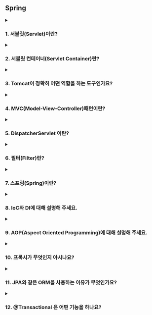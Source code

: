 ## Spring

<!--
<details>
  <summary><h3></h3></summary>

  ---

  <details>
    <summary></summary>
  </details>
</details> 
-->

<details>
  <summary><h3>1. 서블릿(Servlet)이란?</h3></summary>

  - 서블릿은 서버 측에서 실행되어 클라이언트의 요청을 처리하고 그 결과를 반환하는 Java 클래스입니다. 
  - 웹 서버(WS) 내에서 동작하며, 동적인 웹 페이지나 웹 애플리케이션을 생성하는데 사용됩니다. 

  ---
  
  <details>
    <summary>서블릿 생명주기에 대해 설명해주세요.</summary>

    - init():
      - 클라이언트의 요청이 들어오면 컨테이너는 해당 서블릿이 메모리에 올라와있는지 확인하고, 없을 경우 init() 메서드를 통해 메모리에 적재합니다.
      - 처음 한 번만 실행되고 서블릿의 모든 쓰레드에서 공통적으로 사용해야 한다면 오버라이딩해서 구현하면 됩니다.
    - service():
      - 클라이언트의 요청이 들어왔을 때, service() 메서드를 통해 요청에 대한 응답이 doGet()과 doPost()로 나뉘며 HttpServletRequest와 HttpServletResponse 객체가 제공됩니다.
      - 즉, 실질적으로 요청에 대한 처리를 수행하는 곳입니다.
    - destroy():
      - 컨테이너가 서블릿에 종료 요청을 하면 발생되는 메서드로, 서블릿의 처리가 모두 끝났을 때 발생합니다.
  </details>
  <details>
    <summary>서블릿 동작과정에 대해 설명해주세요.</summary>
    
    1. 사용자가 URL을 통해 요청을 보내면, 웹 서버는 이 요청을 서블릿 컨테이너에 전달합니다. 
    2. Servlet Container는 HttpServletRequest와 HttpServletResponse 객체를 생성합니다.
    3. 서블릿 컨테이너는 web.xml을 기반으로 요청을 처리할 서블릿을 찾아 실행합니다.
    4. 서블릿은 요청을 처리한 후 응답을 생성합니다.
    5. 서블릿 컨테이너는 이 응답을 웹 서버에 전달하고, 웹 서버는 이를 사용자에게 반환합니다.
  </details>  
  <details>
    <summary>서블릿의 경우 멀티 쓰레드 환경에서 어떻게 동작하는지 알려주세요.</summary>

    - 서블릿은 클라이언트의 요청이 들어올 때마다 새로운 쓰레드를 생성하여 처리합니다. 
    - 이는 서블릿 컨테이너가 관리하며, 이렇게 되면 각 쓰레드가 독립적으로 동작하기 때문에 한 사용자의 요청 처리가 다른 사용자의 요청 처리에 영향을 주지 않습니다. 
    - 이러한 특성으로 인해 서블릿은 멀티 쓰레드 환경에서 병렬 처리가 가능하며, 이를 통해 서버의 부하를 줄이고 처리 성능을 향상시킬 수 있습니다.
    - 하지만 멀티 쓰레드 환경에서는 공유 자원에 대한 동시 접근을 주의해야 합니다. 
    - 서블릿 인스턴스는 싱글톤으로 관리되기 때문에, 멤버 변수 등의 공유 자원을 쓰레드 간에 공유하게 됩니다. 
    - 따라서 동기화 문제를 방지하기 위해 서블릿의 멤버 변수를 사용하는 것은 추천하지 않습니다.
  </details>
</details>

<details>
  <summary><h3>2. 서블릿 컨테이너(Servlet Container)란?</h3></summary>

  - 톰캣처럼 서블릿을 지원하는 WAS로 서블릿의 생명주기를 관리하는 컴포넌트입니다. (WAS 내에 서블릿 컨테이너가 포함된다.)
  - 즉, 서블릿의 생성, 초기화, 호출, 소멸 등의 과정을 관리하며, 요청과 응답 객체를 생성하여 서블릿에 전달합니다.
  - 정리하면, 서블릿을 관리해주는 컨테이너로 클라이언트의 요청을 받아 응답할 수 있게 WS와 소켓으로 통신하는 역할을 합니다.

  ---

  <details>
    <summary>서블릿 컨테이너의 역할에 대해 설명해주세요.</summary>

    - 생명 주기 관리: 
      - 서블릿 컨테이너는 서블릿의 전체 생명 주기를 관리합니다. 
      - 이에는 서블릿의 로딩과 초기화, 요청 처리, 그리고 서블릿의 종료 등이 포함됩니다. 
      - 서블릿은 요청이 들어올 때마다 새로운 쓰레드를 생성하여 처리하므로, 이런 쓰레드 관리 역시 서블릿 컨테이너의 역할입니다.
    - 통신 지원: 
      - 서블릿 컨테이너는 HTTP 등의 프로토콜을 통해 클라이언트의 요청을 받아 서블릿에 전달하고, 서블릿의 처리 결과를 클라이언트에게 반환하는 역할을 합니다. 
      - 이를 통해 개발자는 복잡한 통신 관련 코드를 작성하지 않고도 웹 서비스를 개발할 수 있습니다.
    - 멀티 쓰레딩 지원: 
      - 서블릿 컨테이너는 클라이언트의 각 요청을 별도의 쓰레드에서 처리합니다. 
      - 이를 통해 여러 사용자의 요청을 동시에 처리할 수 있습니다.
    - 보안 관리: 
      - 서블릿 컨테이너는 웹 애플리케이션의 보안을 관리합니다. 
      - 이에는 인증, 권한 체크 등의 기능이 포함됩니다.
    - JSP 지원: 
        - 서블릿 컨테이너는 JSP 페이지를 서블릿으로 변환하고 실행하는 기능을 제공합니다. 
        - 이를 통해 동적인 웹 페이지를 쉽게 구현할 수 있습니다.
        
    따라서 서블릿 컨테이너는 웹 서버와 서블릿 사이에서 중추적인 역할을 수행하며, 
    서블릿의 생명 주기 관리, 통신 지원, 멀티 쓰레딩, 보안, JSP 지원 등의 기능을 제공합니다.
  </details>
</details> 

<details>
  <summary><h3>3. Tomcat이 정확히 어떤 역할을 하는 도구인가요?</h3></summary>

   - 웹 컨테이너(서블릿 컨테이너)와 웹 서버의 기능을 제공하는 웹 애플리케이션(WAS)입니다. 
   - 웹 서버로서의 역할로는 정적인 페이지를 사용자에게 제공하고, 서블릿 컨테이너로서의 역할로는 JSP(Java Server Pages)와 서블릿의 실행 환경을 제공합니다. 
   - 즉, 클라이언트의 요청을 받아 해당하는 동적 컨텐츠를 생성하고 응답을 반환하는 역할을 합니다.

  ---

  <details>
    <summary>톰캣 동작과정에 대해 설명해주세요.</summary>

    1) 클라이언트로부터 HTTP 요청이 들어오면, 톰캣은 Connector를 통해 이 요청을 받습니다. 
    2) Connector는 요청을 처리하기 위한 새로운 쓰레드를 생성하고, 요청 정보를 바탕으로 HttpRequest, HttpResponse 객체를 생성합니다. 
    3) 생성된 HttpRequest 객체는 Engine으로 전달되어 적절한 Context에 요청을 라우팅합니다. 
    4) Context는 요청 URI를 기반으로 적절한 Servlet을 찾습니다. 
    5) 찾아진 Servlet은 요청을 처리하고 그 결과를 HttpResponse 객체에 채워넣습니다. 
    6) 이렇게 생성된 HttpResponse 객체는 다시 Connector를 통해 클라이언트에게 전달됩니다.
  </details>
  <details>
    <summary>Spring 환경에서 tomcat 에 request 가 들어왔을 때 RequestMapping 에 도달하기까지 과정을 설명해주세요.</summary>

     1) 톰캣은 클라이언트의 요청을 받아 새로운 쓰레드를 생성하고, HttpServletRequest와 HttpServletResponse 객체를 생성합니다. 
     2) 스프링의 DispatcherServlet에 이 두 객체를 전달합니다. 
     3) DispatcherServlet은 HandlerMapping에게 이 요청을 처리할 Handler를 물어봅니다. 
     4) HandlerMapping은 요청의 URI, HTTP 메서드 등을 기준으로 @RequestMapping이 붙은 적절한 메서드를 찾아 반환합니다. 
     5) DispatcherServlet은 반환받은 Handler를 실행시킵니다. 이때 Handler는 대부분의 경우 @RequestMapping이 붙은 컨트롤러의 메서드가 됩니다.
  </details>
  <details>
    <summary>내장 톰캣과 외장 톰캣은 어떤식으로 구성되어 활용되나요?</summary>

    - 내장 톰캣: 
      - 스프링 부트 애플리케이션에 포함되어 있는 톰캣입니다. 
      - 애플리케이션이 시작될 때 톰캣 서버도 함께 시작되며, 애플리케이션이 종료될 때 톰캣 서버도 함께 종료됩니다. 
    - 외장 톰캣: 
      - 별도로 설치되어 있는 톰캣으로, WAR 파일 등을 배포하여 사용합니다. 
      - 서버의 시작과 종료는 별도로 관리되며, 여러 개의 애플리케이션을 한 서버에서 동작시킬 수 있습니다.
  </details>
  <details>
    <summary>내장 톰캣과 외장 톰캣의 차이점에 대해서 아는대로 설명해주세요.</summary>

    - 배포 방식:
      - 내장 톰캣: 애플리케이션과 함께 패키징되어 배포되며, JAR 파일 형태로 간편하게 배포할 수 있습니다. 
      - 외장 톰캣: WAR 파일 형태로 애플리케이션을 톰캣 서버에 배포해야 합니다. 
    - 운영 환경: 
      - 내장 톰캣: 애플리케이션마다 독립적인 서버를 가지므로 서로 영향을 주지 않습니다. 
      - 외장 톰캣: 여러 애플리케이션을 한 서버에서 운영하므로 서로 영향을 줄 수 있습니다. 
    - 관리: 
      - 내장 톰캣: 애플리케이션과 함께 시작되고 종료되므로 관리가 간편합니다. 
      - 외장 톰캣: 서버의 시작과 종료, 설정 등을 별도로 관리해야 합니다.
  </details>
  <details>
    <summary>혹시 Netty에 대해 들어보셨나요? 무엇인가요?</summary>
    
    - Netty는 자바 네트워크 프로그래밍 라이브러리로, 비동기 이벤트 주도 네트워크 애플리케이션을 쉽게 개발할 수 있게 설계되었습니다.
    - Netty를 사용하면 TCP/UDP 소켓 서버와 클라이언트, HTTP/HTTPS 서버와 클라이언트 등을 쉽게 구현할 수 있습니다. 
    - 또한, 네트워크 프로그래밍에서 발생할 수 있는 다양한 이슈들(예: 접속 수락, 메시지 읽기/쓰기, 에러 처리 등)을 효율적으로 처리할 수 있습니다.
  </details>
  <details>
    <summary>왜 Netty란 것을 사용할까요?</summary>

    1. 효율적인 리소스 관리: Netty는 비동기 이벤트 주도 모델을 사용하여 리소스를 효율적으로 관리하여 높은 동시 접속 처리 성능을 제공합니다.
    2. 쉬운 프로그래밍 모델: 복잡한 네트워크 프로그래밍을 보다 쉽게 구현할 수 있도록 도와줍니다.
    3. 높은 확장성: 다양한 프로토콜을 지원하며, 사용자가 직접 프로토콜을 구현할 수 있도록 지원합니다.
  </details>
</details>

<details>
  <summary><h3>4. MVC(Model-View-Controller)패턴이란?</h3></summary>
  
  MVC 패턴은 애플리케이션을 세 가지 역할로 구분한 개발 방법론입니다. 
  - Model: 애플리케이션의 정보, 데이터를 나타내며, 비즈니스 로직을 처리합니다.
  - View: 사용자에게 보여지는 화면입니다. Model이 처리한 데이터를 사용자에게 보여주는 역할을 합니다.
  - Controller: 사용자의 입력을 받아 Model에 작업을 지시하고, 그 결과를 View에 반영하여 사용자에게 전달하는 역할을 합니다.
  
  ---

  <details>
    <summary>Spring MVC란 무엇인가요?</summary>

    - Spring MVC는 Spring Framework의 일부로서, 웹 애플리케이션 제작을 위한 MVC 패턴 기반의 프레임워크입니다. 
    - Spring MVC는 웹 요청을 처리하고 응답을 생성하는 데 필요한 여러 기능을 제공합니다. 
    - 이에는 요청 매핑, 데이터 바인딩, 유효성 검사, 페이지 이동 등이 포함됩니다. 
  </details>
  <details>
    <summary>MVC1이랑 MVC2 패턴 차이에 대해 설명해주세요.</summary>

    - Spring MVC1: 
      - 모든 요청과 응답이 JSP 페이지를 통해 처리되는 구조입니다. 
      - JSP 페이지가 Controller와 View의 역할을 모두 수행합니다. 
      - 단순한 웹 애플리케이션에 적합하나, JSP에 모든 정보가 담겨있기 때문에, 복잡한 애플리케이션에서는 코드 관리가 어렵습니다. 
    - Spring MVC2: 
      - 서블릿이 Controller 역할을, JSP가 View 역할을 수행하는 구조입니다. 
      - 즉, 요청을 하나의 컨트롤러(서블릿)가 먼저 받아서, 뷰와 모델의 중간 역할을 합니다.
      - 따라서, 컴포넌트 간 역할이 분리되어 있기 때문에, 유지보수 및 확장성이 좋아 대부분의 웹 애플리케이션은 MVC2 방식을 사용하고 있습니다.
      - 스프링에서는 디스패처 서블릿이 프론트 컨트롤러의 역할을 맡고 요청에 맞는 컨트롤러를 찾아 요청을 위임합니다.
  </details>
  <details>
    <summary>스프링 MVC 구조 흐름에 대해 과정대로 설명해보세요.</summary>

    1) 클라이언트의 요청이 들어오면, 디스패처 서블릿이 이를 가장 먼저 받습니다. 
    2) 디스패처 서블릿은 HandlerMapping에게 요청을 처리할 Handler를 물어봅니다. 
    3) HandlerMapping은 요청 URL, HTTP 메서드 등을 기준으로 적절한 Handler를 찾아 디스패처 서블릿에게 반환합니다. 
    4) 디스패처 서블릿은 반환받은 Handler를 실행시킵니다. 
    5) Handler(일반적으로 컨트롤러)는 비즈니스 로직을 처리하고 그 결과를 모델에 담아서 반환합니다. 
    6) 디스패처 서블릿은 Handler가 반환한 모델을 ViewResolver에 전달하고, 어떤 뷰를 사용할지 결정하게 합니다. 
    7) 디스패처 서블릿은 결정된 뷰를 사용해 클라이언트에게 응답을 보냅니다.

    이런 방식으로 스프링 MVC는 클라이언트의 요청을 적절한 컨트롤러에 연결하고, 그 결과를 클라이언트에게 반환하는 역할을 수행합니다.
  </details>
</details>

<details>
  <summary><h3>5. DispatcherServlet 이란?</h3></summary>
    
   - DispatcherServlet은 스프링 MVC의 핵심 컴포넌트로, 모든 클라이언트 요청을 최초로 받아들이는 프론트 컨트롤러 역할을 합니다. 
   - 요청에 따라 적절한 컨트롤러로 분배하고, 처리 결과를 사용자에게 반환하는 역할을 수행합니다.

  ---

  <details>
    <summary>Dispatcher Servlet의 동작 과정에 대해서 간단하게 설명해주세요.</summary>

    1. 클라이언트의 요청이 오면 디스패처 서블릿이 이를 가장 먼저 받습니다.
    2. 디스패처 서블릿은 HandlerMapping에게 요청을 처리할 Handler를 물어봅니다. 
    3. HandlerMapping은 요청 URL, HTTP 메서드 등을 기준으로 적절한 Handler를 찾아 디스패처 서블릿에게 반환합니다.
    4. 디스패처 서블릿은 반환받은 Handler를 실행시킵니다. 
    5. Handler(일반적으로 컨트롤러)는 비즈니스 로직을 처리하고 그 결과를 모델에 담아서 반환합니다.
    6. 디스패처 서블릿은 Handler가 반환한 모델을 ViewResolver에 전달하고, 어떤 뷰를 사용할지 결정하게 합니다.
    7. 디스패처 서블릿은 결정된 뷰를 사용해 클라이언트에게 응답을 보냅니다.
    
    이런 방식으로 디스패처 서블릿은 클라이언트의 요청을 적절한 컨트롤러에 연결하고, 그 결과를 클라이언트에게 반환하는 중심적인 역할을 수행합니다.
  </details>
  <details>
    <summary>Spring 에서 DispatcherServlet 은 왜 있어야 할까요?</summary>

    1. 프론트 컨트롤러 패턴 구현: 
      - 디스패처 서블릿은 디자인 패턴 중 하나인 프론트 컨트롤러 패턴을 구현합니다. 
      - 이 패턴은 모든 클라이언트 요청을 한 곳에서 받아 적절한 처리를 위임하는 역할을 합니다. 
      - 이를 통해 요청 처리 로직을 효율적으로 관리할 수 있게 됩니다.
    2. 요청 라우팅: 
      - 디스패처 서블릿은 클라이언트의 요청을 적절한 컨트롤러에게 전달하는 역할을 합니다. 
      - 이를 통해 요청에 따라 적절한 컨트롤러가 선택되고 실행됩니다.
    3. 뷰 렌더링: 
      - 컨트롤러의 처리 결과를 바탕으로 적절한 뷰를 선택하고 렌더링하는 역할을 합니다. 
      - 이를 통해 클라이언트에게 적절한 응답을 반환할 수 있습니다.
    4. 예외 처리: 
      - 디스패처 서블릿은 요청 처리 과정에서 발생하는 예외를 일관되게 처리합니다. 
      - 이를 통해 에러 페이지를 표시하거나 적절한 응답 코드를 반환하는 등의 예외 처리를 진행할 수 있습니다.

    따라서 DispatcherServlet은 스프링 MVC의 핵심적인 요소로서, 
    클라이언트의 요청 처리와 응답 반환, 예외 처리 등을 총괄하는 역할을 수행합니다. 
    이런 기능을 통해 개발자는 요청 처리 로직에 집중할 수 있게 됩니다.
    더 자세하게 설명하자면, web.xml에 맵핑되는 컨트롤러를 모두 등록해야 했는데, 
    현재는 디스패처 서블릿을 통해 모든 요청을 핸들링해주고 공통 작업을 처리해주면서 web.xml의 역할을 축소시켜 줬습니다.
  </details>
  <details>
    <summary>여러 요청이 들어온다고 가정할 때, DispatcherServlet은 한번에 여러 요청을 모두 받을 수 있나요?</summary>
    
    - DispatcherServlet은 멀티스레드 환경에서 동작하므로 한 번에 여러 요청을 받아 처리할 수 있습니다. 
    - 각 요청은 별도의 스레드에서 처리되며, 이를 통해 동시에 여러 사용자의 요청을 처리할 수 있습니다.
  </details>  
  <details>
    <summary>수많은 @Controller 를 DispatcherServlet은 어떻게 구분 할까요?</summary>
    
    - DispatcherServlet은 요청 URL을 분석하여 해당 요청을 처리할 @Controller를 결정합니다. 
    - 이는 스프링의 HandlerMapping이 수행하며, URL, HTTP 메서드, 요청 파라미터 등을 기반으로 적절한 컨트롤러를 찾습니다.
  </details>
  <details>
    <summary>handlerAdapter 는 무엇인가요?</summary>

    - HandlerAdapter는 핸들러의 메서드를 실행하는 역할을 합니다. 
    - DispatcherServlet은 HandlerAdapter를 사용하여 각각의 핸들러 타입에 맞는 방식으로 요청을 처리하게 합니다. 
    - 이를 통해 다양한 타입의 핸들러를 유연하게 지원할 수 있습니다.
  </details>
  <details>
    <summary>handlerMapping 는 무엇인가요?</summary>

    - HandlerMapping은 클라이언트의 요청을 처리할 핸들러를 찾아주는 역할을 합니다. 
    - DispatcherServlet은 요청이 들어오면 HandlerMapping에게 이 요청을 처리할 핸들러를 물어봅니다. 
    - HandlerMapping은 요청 URL, HTTP 메서드 등을 기준으로 적절한 핸들러를 찾아 DispatcherServlet에게 반환합니다. 
  </details>
  <details>
    <summary>handlerInterceptor 는 무엇인가요? </summary>
    - HandlerInterceptor는 핸들러의 처리 전후에 특정 작업을 수행할 수 있게 해주는 역할을 합니다. 
    - 예를 들어, 핸들러의 처리 전에 로그인 여부를 체크하거나, 처리 후에 공통적으로 로깅하는 등의 작업을 할 수 있습니다. 
    - 이를 통해 공통적인 로직을 중복 없이 효율적으로 처리할 수 있습니다.
  </details>
  <details>
    <summary>핸들러와 컨트롤러의 차이에 대해 설명해주세요.</summary>

    - 핸들러: 
      - 핸들러는 클라이언트의 요청을 처리하는 일반적인 개념입니다. 
      - 스프링 MVC에서 핸들러는 클라이언트의 요청을 처리하는 객체를 의미하며, 이는 일반적으로 컨트롤러를 말합니다. 
      - 따라서 HandlerMapping은 요청 URL을 기반으로 적절한 컨트롤러를 찾아내는 역할을 수행합니다.
    - 컨트롤러: 
      -  컨트롤러는 핸들러의 한 형태로, MVC 패턴에서 클라이언트의 요청을 처리하는 컴포넌트를 의미합니다. 
      - 스프링 MVC에서 컨트롤러는 @Controller 어노테이션이 붙은 클래스를 말하며, 이 클래스의 메서드가 실제로 클라이언트의 요청을 처리합니다.
    
    따라서, 스프링 MVC에서는 '핸들러'가 요청을 처리하는 일반적인 개념으로 사용되며, 
    '컨트롤러'는 그 중에서도 MVC 패턴에 따라 요청을 처리하는 구체적인 구현체를 말합니다. 
    다시 말해, 모든 컨트롤러는 핸들러이지만, 모든 핸들러가 컨트롤러는 아닙니다.
  </details>
  <details>
    <summary>Spring에서 Interceptor를 사용해본 경험이 있나요?</summary>
    JWT 어쩌구... 저쩌구.. 헤더에서 토큰 추출 어쩌구 저쩌구.. 토큰 유효성 검증 어쩌구.. 쓰레드로컬 관리 어쩌구.. 모든 패키지에서 쓰레드로컬에 저장된 사용자 정보 사용 어쩌구...
  </details>
</details>

<details>
  <summary><h3>6. 필터(Filter)란?</h3></summary>

  - 필터는 클라이언트의 요청을 서블릿이나 JSP로 보내기 전에 특정 작업을 처리하거나, 서블릿이나 JSP의 응답을 클라이언트로 보내기 전에 특정 작업을 처리하는데 사용됩니다.
  - 예를 들어 인코딩, 로깅, 압축, 암호화 등의 작업을 필터를 통해 처리할 수 있습니다. 

  ---

  <details>
    <summary>Filter 메서드에 대해 설명해주세요.</summary>

    - init(FilterConfig): 
      - 필터의 초기화 작업을 수행하는 메서드입니다. 
      - 필터가 생성되고 난 후 한 번만 호출됩니다. 
      - 인자로 받는 FilterConfig 객체를 통해 필터의 초기화 파라미터를 얻을 수 있습니다.
    - doFilter(ServletRequest, ServletResponse, FilterChain):
      - 실제 필터의 로직을 수행하는 메서드입니다.
      - 클라이언트의 요청이 있을 때마다 호출됩니다.
      - 이 메서드에서는 요청이나 응답을 가공하거나, 특정 조건에 따라 요청의 처리를 건너뛰는 등의 작업을 할 수 있습니다.
      - 작업이 끝나면 FilterChain의 doFilter 메서드를 호출하여 다음 필터나 서블릿에게 요청과 응답을 전달합니다.
    - destroy():
      - 필터가 웹 컨테이너에서 제거되기 전에 호출되는 메서드입니다.
      - 이 메서드에서는 필터의 리소스를 해제하거나 종료에 필요한 작업을 수행합니다.
    
    이처럼 필터는 요청과 응답을 가공하거나 특정 작업을 수행하는 데 사용되며, 
    init, doFilter, destroy 세 가지 메서드를 통해 필터의 생명 주기를 관리합니다.    
  </details>
  <details>
    <summary>필터는 어떤 상황에 사용해야 할까요?</summary>

    - 요청/응답 데이터의 변환 또는 가공: 예를 들어, 인코딩 변경, XSS 공격 방어 등 
    - 공통적인 요청 처리: 예를 들어, 사용자 인증, 세션 체크 등 
    - 로깅 및 감사 추적: 예를 들어, 요청 경로, 처리 시간, IP 주소 등의 정보를 로그로 남기는 경우 
  </details>
  <details>
    <summary>Spring에서 Interceptor와 Servlet Filter와 AOP 공통점, 차이점에 대해 설명해 주세요.</summary>

    공통점:
      - 모두 요청을 가로채어 특정 로직을 수행하는 역할을 합니다. 
    차이점: 
      - Servlet Filter: 서블릿 명세의 일부로서, 서블릿 실행 전후에 요청과 응답을 변환하는 역할을 담당합니다. 
      - Interceptor: 스프링 프레임워크에서 제공하는 기능으로서, DispatcherServlet이 컨트롤러를 호출하기 전후로 특정 작업을 수행할 수 있습니다. 
      - AOP(Aspect Oriented Programming): 관점 지향 프로그래밍으로, 횡단 관심사(cross-cutting concerns)를 분리하여 모듈화하는 프로그래밍 패러다임입니다.
  </details>  
  <details>
    <summary>Spring에서 Interceptor와 Servlet Filter 차이점에 대해 설명해 주세요.</summary>

    1. 작동 시점 
      - 필터: 스프링의 디스패처 서블릿이 작동하기 전에 요청을 가로챕니다. 
             따라서 필터는 스프링의 컨텍스트 외부에서 작동하며, 스프링과 관련이 없는 웹 리소스에 대해서도 작동합니다. 
      - 인터셉터: 스프링의 디스패처 서블릿이 컨트롤러를 호출하기 전과 후에 요청을 가로챕니다. 
                따라서 인터셉터는 스프링의 컨텍스트 내부에서 작동하며, 스프링 MVC의 컨트롤러에 대해서만 작동합니다. 
    2. 접근 가능한 객체
      - 필터: HttpServletRequest와 HttpServletResponse 객체에만 접근할 수 있습니다. 
      - 인터셉터: HttpServletRequest와 HttpServletResponse 뿐만 아니라, 컨트롤러와 뷰에 대한 추가적인 정보를 담고 있는 Handler 객체에 접근할 수 있습니다. 
                이를 통해 특정 컨트롤러에 대한 요청인지를 판단하거나, 컨트롤러의 실행 여부를 결정하는 등의 로직을 구현할 수 있습니다. 
    3. 사용 목적
      - 필터: 인코딩, CORS 설정, 로깅 등의 공통적인 웹 처리를 위해 사용됩니다. 
      - 인터셉터: 인증, 권한 체크, 세션 체크 등의 스프링 MVC와 관련된 처리를 위해 사용됩니다.
      
    정리하자면, 요구 사항에 따라 필터와 인터셉터를 적절히 사용하면 됩니다. 
    필터는 보다 일반적인 웹 처리를 위한 것이며, 인터셉터는 스프링 MVC의 특정 컨트롤러에 대한 요청을 처리하는 데 더 적합합니다.
  </details>
  <details>
    <summary>필터와 인터셉터 차이만 보면, 인터셉터만 쓰는게 나아보이는데, 아닌가요?</summary>

    아니라고 생각합니다. 필터와 인터셉터는 각각의 용도에 따라 선택적으로 사용됩니다. 
    필터는 서블릿 수준에서 작동하므로 스프링 컨텍스트를 벗어난 모든 요청에 대해 적용할 수 있습니다. 
    반면에 인터셉터는 스프링의 디스패처 서블릿이 컨트롤러를 호출하기 전후에 작동하기 때문에 스프링 MVC의 컨트롤러에만 적용할 수 있습니다.
    따라서 요구 사항에 따라 적절한 것을 선택하여 사용하면 됩니다.
  </details>
  <details>
    <summary>필터에서 사용되는 Request와 서블릿에서 사용되는 Request가 어떤 점이 다른지? 2개의 Request에 대한 차이를 설명해주세요.</summary>

    필터와 서블릿에서 사용되는 Request는 동일한 HttpServletRequest 객체를 참조하지만, 다른 점은 다음과 같습니다.

    필터:
      - HttpServletRequest 객체를 변경하거나 추가적인 속성을 부여하는 등의 작업을 할 수 있습니다.
      - 즉, 클라이언트의 요청을 서블릿이나 JSP로 보내기 전에 특정 작업을 처리하거나, 서블릿이나 JSP의 응답을 클라이언트로 보내기 전에 특정 작업을 처리하는데 사용됩니다. 
      - 이 과정에서 필터는 HttpServletRequest를 가공하여 변경된 요청 객체나 새로운 요청 객체를 생성할 수 있습니다. 
      - 이렇게 변경된 HttpServletRequest는 후속 필터나 최종 목적지인 서블릿에 전달됩니다.
    서블릿:
      - 서블릿에서 사용되는 HttpServletRequest는 필터를 거쳐 가공된 최종적인 요청 객체입니다. 
      - 이 객체를 통해 클라이언트의 요청 정보를 읽고 필요한 로직을 처리합니다.
  </details>
  <details>
    <summary>필터를 사용해본 경험이 있으면 말씀해주시고, 필터에서 예외 처리를 해본 경험이 있는지 있다면 어떻게 할 수 있는지 말씀해주세요.</summary>

    스프링 시큐리티 어쩌구... 저쩌구.. 필터.. 어쩌구 저쩌구.. 사용자 로그인 상태를 체크 어쩌구.. 쿠키 체크.. 저쩌구.. 또한 헤더에 담겨 함께 넘어온 JWT 토큰 유효화 검증 어쩌구.. OncePerFilter 저쩌구..
  </details>
</details>

<details>
  <summary><h3>7. 스프링(Spring)이란?</h3></summary>

  - 스프링은 자바 플랫폼을 위한 오픈 소스 애플리케이션 프레임워크입니다. 
  - 엔터프라이즈 수준의 애플리케이션을 구축하는 데 필요한 모든 기능을 종합적으로 제공하며, 특히 엔터프라이즈 애플리케이션 개발의 복잡함을 줄이고 개발자가 비즈니스 로직에 집중할 수 있도록 지원합니다.
  - 스프링의 핵심 기능 중 하나는 제어 역전(Inversion of Control, IoC)입니다. IoC는 객체의 생성과 생명주기 관리를 개발자가 아닌 프레임워크가 담당하며, 이를 통해 개발자는 비즈니스 로직 구현에만 집중할 수 있습니다.

  ---

  <details>
    <summary>Spring과 Spring Boot의 차이점이 뭔가요?</summary>

    스프링 부트는 스프링 프레임워크를 기반으로 하되, 스프링보다 애플리케이션을 더 쉽게 설정하고 실행할 수 있게하여 비즈니스 로직에 더 집중할 수 있도록 도와주는 도구입니다.
    
    스프링 부트의 주요 특징은 다음과 같습니다:
      - 자동 설정(Auto Configuration): 스프링 부트는 애플리케이션에 필요한 라이브러리와 설정을 자동으로 제공합니다.
      - 내장 서버 지원: Tomcat, Jetty 등의 웹 서버를 내장하고 있어 별도의 서버 설치 없이 웹 애플리케이션을 실행할 수 있습니다.
      - 독립적인 실행 가능: JAR 파일 하나로 애플리케이션을 실행할 수 있습니다.

    따라서, 스프링 부트는 스프링 프레임워크의 기능을 그대로 활용하면서, 복잡한 설정 없이도 빠르게 애플리케이션을 구축하고 실행할 수 있는 환경을 제공합니다.
  </details>
  <details>
    <summary>Spring, Spring Boot, Spring MVC의 차이점에 대해 알려주세요.</summary>

    - Spring: 
      - Spring은 엔터프라이즈 급의 애플리케이션을 쉽게 개발할 수 있도록 지원하는 프레임워크입니다. 
      - 제어 역전(IoC), 의존성 주입(DI), AOP 등 다양한 기능을 제공하며, 이를 통해 개발자는 비즈니스 로직에 집중할 수 있습니다.
      - 하지만, 설정이 복잡하고, 외장 웹서버를 이용해야 합니다.
    - Spring MVC: 
      - Spring MVC는 Spring Framework의 일부로, 웹 애플리케이션을 개발하기 위한 MVC 패턴 기반의 프레임워크입니다. 
      - 클라이언트의 요청을 처리하고 응답을 반환하는 데 필요한 컨트롤러, 뷰, 모델 등을 제공합니다. 
      - 즉, 디스패처 서블릿, ModelAndView, ViewResolver와 같은 개념으로 웹 애플리케이션을 개발할 수 있도록 도와주는 프레임워크입니다.
      - 단, XML 파일에 직접 모든 것을 설정해줘야 합니다.
    - Spring Boot: 
      - Spring Boot는 Spring 기반의 애플리케이션을 빠르게 만들고 실행할 수 있도록 지원하는 도구입니다. 
      - Spring Boot는 자동 설정, 내장 서버, 독립적으로 실행 가능한 JAR 배포 등을 통해 개발자의 생산성을 크게 향상시킵니다.

    따라서, Spring은 애플리케이션 개발의 기본 틀을 제공하며, 
    Spring MVC는 웹 애플리케이션 개발을 위한 구조를 제공하고, 
    Spring Boot는 Spring 애플리케이션 개발을 쉽고 빠르게 할 수 있도록 지원하는 도구입니다.
  </details>
  <details>
    <summary>본인이 생각할 때 스프링과 스프링부트는 각각 어느때 사용할 것 같은지 설명해주세요.</summary>

    1. 스프링 사용 시기: 
      - 세밀한 설정이 필요한 경우: 
        - 스프링은 개발자가 직접 설정을 통해 원하는 대로 커스터마이징할 수 있습니다. 
        - 따라서 세밀한 설정이 필요하거나, 특정 라이브러리 버전을 사용해야 하는 등의 상황에서는 스프링을 사용하는 것이 좋습니다. 
      - 레거시 프로젝트 유지 및 보수: 
        - 이미 스프링을 기반으로 구축된 레거시 프로젝트를 유지하고 보수하는 경우에도 스프링을 계속 사용하는 것이 좋습니다. 
    2. 스프링 부트 사용 시기:
      - 빠른 개발이 필요한 경우: 
        - 스프링 부트는 자동 설정, 내장 서버, 독립적으로 실행 가능한 JAR 배포 등을 통해 빠르게 애플리케이션을 개발하고 배포할 수 있습니다. 
        - 따라서 개발 시간을 최소화하거나 프로토타입을 빠르게 만들어야 하는 경우에 스프링 부트를 사용하는 것이 좋습니다. 
      - 마이크로서비스 아키텍처: 
        - 스프링 부트는 독립적으로 실행 가능한 애플리케이션을 만들기 쉬워 마이크로서비스 아키텍처를 구축하는 데 적합합니다.

    결국 스프링과 스프링 부트 중 어떤 것을 선택할지는 개발 상황, 요구 사항, 기술 스택 등에 따라 달라집니다. 
    두 프레임워크 모두 강력하고 유연성이 높으므로 상황에 맞게 적절히 선택하면 됩니다.
  </details>
  <details>
    <summary>스프링의 전체 동작 과정에 대해 설명해주세요.</summary>

    1. 클라이언트의 요청: 
      - 사용자가 웹 브라우저를 통해 특정 URL에 요청을 보냅니다.
    2. DispatcherServlet: 
      - 스프링 MVC에서 가장 먼저 요청을 받는 것은 디스패처 서블릿입니다. 
      - 이는 프론트 컨트롤러 패턴을 구현한 것으로, 모든 클라이언트의 요청을 한 곳에서 받아 적절한 컨트롤러에게 요청을 위임합니다.
    3. HandlerMapping: 
      - 디스패처 서블릿은 HandlerMapping에게 어떤 컨트롤러(핸들러)에게 요청을 위임할지 물어봅니다. 
      - HandlerMapping은 요청 URL을 분석하여 해당 URL을 처리할 수 있는 가장 적합한 컨트롤러를 찾아 반환합니다.
    4. 컨트롤러 실행: 
      - 디스패처 서블릿은 HandlerMapping이 반환한 컨트롤러를 실행시킵니다. 
      - 컨트롤러는 비즈니스 로직을 처리하고, 그 결과를 저장하는 모델 객체와 결과를 보여줄 뷰 이름을 반환합니다.
    5. ViewResolver: 
      - 디스패처 서블릿은 컨트롤러가 반환한 뷰 이름을 ViewResolver에게 전달합니다. 
      - ViewResolver는 이 뷰 이름을 기반으로 실제로 결과를 보여줄 뷰 객체를 찾아 반환합니다.
    6. 뷰 처리: 
      - 디스패처 서블릿은 ViewResolver가 반환한 뷰 객체에 모델 데이터를 전달하여 처리를 요청합니다. 
      - 뷰 객체는 모델 데이터를 사용하여 결과 페이지를 생성합니다.
    7. 클라이언트에게 응답 반환: 
      - 디스패처 서블릿은 생성된 결과 페이지를 클라이언트에게 반환합니다. 
      - 이로써 클라이언트의 요청 처리가 완료됩니다.

    이처럼 스프링 프레임워크는 클라이언트의 요청을 받아 처리하고 결과를 반환하는 전체 과정을 통합적으로 관리합니다. 
    이를 통해 개발자는 비즈니스 로직에 집중할 수 있으며, 애플리케이션의 유지보수와 확장성도 향상시킬 수 있습니다.
  </details>
</details>

<details>
  <summary><h3>8. IoC와 DI에 대해 설명해 주세요.</h3></summary>

  - IoC(Inversion of Control, 제어의 역전)
    - 프로그램의 제어 흐름 구조가 뒤바뀌는 것을 말합니다.
    - 전통적인 프로그래밍에서는 사용자가 작성한 코드가 제어의 흐름을 담당하지만,
    - IoC를 적용한 경우에는 프레임워크나 컨테이너가 주도권을 가지고 객체의 생성부터 생명주기 관리까지를 담당합니다.
  - DI(Dependency Injection, 의존성 주입)
    - IoC를 구현하는 방법 중 하나입니다.
    - 객체가 필요로 하는 의존성을 외부에서 주입해주는 방식으로, 객체 간의 결합도를 낮추고 코드의 재사용성과 유지보수성을 높입니다.
  ---

  <details>
    <summary>후보 없이 특정 기능을 하는 클래스가 딱 1개라면, 구체 클래스를 사용해도 되지 않을까요? 근데, 왜 Spring에선 Bean을 사용 할까요?</summary>

     - Spring에서는 Bean을 사용하여 객체의 생명 주기를 관리합니다. 
     - Bean을 사용하면 개발자는 객체 생성, 소멸 등의 생명 주기 관리와 같은 부수적인 작업을 하지 않아도 되며, 객체의 의존성을 자동으로 관리해줍니다. 
     - 또한, Bean을 사용하면 하나의 객체를 여러 컴포넌트에서 공유하여 사용할 수 있어 메모리 사용량을 줄일 수 있습니다.
  </details>
  <details>
    <summary>Spring의 Bean 생명 주기(Life Cycle)에 대해 자세히 설명해 주세요.</summary>

    1. Bean 정의 읽기: 
      - Spring IoC 컨테이너는 Bean 정의를 읽어 들입니다. 
      - 이는 XML 파일, Java Config, Annotation 등 여러 방식으로 제공될 수 있습니다.
    2. Bean 인스턴스 생성: 
      - Bean 정의에 따라 Spring 컨테이너는 Bean 인스턴스를 생성합니다.
    3. 의존성 주입: 
      - Bean이 다른 Bean에 의존하는 경우, Spring 컨테이너는 이 의존성을 주입합니다. 
      - 이는 생성자 주입, 세터 주입, 필드 주입 등 여러 방식으로 이루어질 수 있습니다.
    4. Bean 초기화: 
      - Bean이 org.springframework.beans.factory.InitializingBean 인터페이스를 구현하는 경우, afterPropertiesSet() 메서드가 호출됩니다. 
      - 또는, @PostConstruct 애노테이션이나 init-method 속성을 사용하여 초기화 메서드를 지정할 수 있습니다.
    5. Bean 사용: 
      - 이제 애플리케이션은 Bean을 사용하여 비즈니스 로직을 수행할 수 있습니다.
    6. Bean 소멸: 
      - Bean이 org.springframework.beans.factory.DisposableBean 인터페이스를 구현하는 경우, destroy() 메서드가 호출됩니다. 
      - 또는, @PreDestroy 애노테이션이나 destroy-method 속성을 사용하여 소멸 메서드를 지정할 수 있습니다.
  
    이렇게 Spring 컨테이너는 Bean의 생성부터 소멸까지 전체 생명 주기를 관리합니다. 
    이를 통해 개발자는 비즈니스 로직에 집중하고, 객체의 생명 주기 관리와 같은 부수적인 작업을 Spring에게 맡길 수 있습니다.
  </details>
  <details>
    <summary>Spring Bean의 생명 주기 활용 방법에 대해 알려주세요.</summary>

    1. 초기화 메서드 사용: 
      - Bean이 생성되고 의존성이 주입된 후, 초기화 작업이 필요할 경우 사용합니다. 
      - 예를 들어, 데이터베이스 커넥션 풀을 초기화하거나, 캐시를 미리 로딩하는 등의 작업을 수행할 수 있습니다. 
      - 초기화 메서드 방법은 다음과 같습니다.
        - @PostConstruct 애노테이션 사용
        - InitializingBean 인터페이스의 afterPropertiesSet() 메서드를 오버라이드
        - XML 설정에서 init-method 속성을 지정하여 사용
    2. 소멸 메서드 사용: 
      - Bean이 컨테이너에서 제거되기 전에 리소스를 해제하거나, 종료에 필요한 작업을 수행할 경우 사용합니다. 
      - 소멸 메서드 방법은 다음과 같습니다.
        - @PreDestroy 애노테이션 사용
        - DisposableBean 인터페이스의 destroy() 메서드를 오버라이드
        - XML 설정에서 destroy-method 속성을 지정하여 사용
    3. BeanFactoryPostProcessor와 BeanPostProcessor 사용:
      - 이들은 Bean의 생성과 초기화 과정을 좀 더 세밀하게 제어할 수 있게 해줍니다. 
      - BeanFactoryPostProcessor : Bean 정의가 컨테이너에 로드되고, Bean 인스턴스가 생성되기 전에 작업을 수행합니다.
      - BeanPostProcessor : Bean 인스턴스가 생성된 후, 초기화 메서드가 호출되기 전과 후에 작업을 수행합니다.
    4. ApplicationListener 사용: 
      - Spring에서 발생하는 이벤트를 처리하기 위해 사용합니다. 
      - 예를 들어, 컨테이너가 시작하거나 종료될 때 특정 작업을 수행하고 싶다면 ContextStartedEvent나 ContextClosedEvent를 처리하는 ApplicationListener를 구현할 수 있습니다.

    이처럼 Spring Bean의 생명주기를 활용하면, 
    Bean의 생성과 소멸 시점에 특정 작업을 수행하거나, 
    Bean의 생성과 초기화 과정을 세밀하게 제어하거나, 
    Spring의 이벤트를 처리하는 등 다양한 작업을 할 수 있습니다.
  </details>
  <details>
    <summary>생성자 주입, 세터 주입과 필드 주입의 장단점에 대해 알려주세요.</summary>

    1. 생성자 주입
      - 장점: 
        - 객체가 생성될 때 모든 의존성이 주입되므로, 객체의 불변성을 보장할 수 있습니다. 
        - 순환 참조를 방지할 수 있습니다. 순환 참조가 발생하면, 애플리케이션 구동 시점에 오류가 발생합니다. 
        - 테스트에 유리합니다. 생성자를 통해 의존성을 주입하면, 테스트 시에도 쉽게 Mock 객체 등을 주입할 수 있습니다.
      - 단점:
        - 의존성이 많아지면 생성자의 파라미터가 많아져 복잡해질 수 있습니다.
    2. 세터 주입
      - 장점: 
        - 선택적인 의존성을 가질 수 있습니다. 
        - 생성자 주입과 달리, 필요한 의존성만 주입할 수 있습니다. 
        - 의존성이 추가되거나 변경되더라도 기존 코드를 변경하지 않아도 됩니다.
      - 단점:
        - 객체가 생성된 후에도 의존성이 변경될 수 있으므로, 객체의 상태를 추적하기 어렵습니다.
        - 순환 참조가 발생할 가능성이 있습니다.
    3. 필드 주입
      - 장점: 
        - 코드가 간결합니다. 세터 메서드가 필요 없으므로 코드량이 줄어듭니다.
      - 단점:
        - 객체가 생성된 후에도 의존성이 변경될 수 있으므로, 객체의 불변성을 보장할 수 없습니다.
        - 테스트가 어렵습니다. 필드에 직접 주입하므로, 테스트 시에 Mock 객체 등을 주입하기 어렵습니다.
        - 의존성 주입을 강제할 수 없습니다. 세터나 생성자가 없으므로, 필요한 의존성을 누락할 가능성이 있습니다.

    이러한 장단점을 고려하여 상황에 맞는 주입 방식을 선택하는 것이 중요합니다. 
    그러나 일반적으로는 생성자 주입 방식을 권장하며, 필요에 따라 세터 주입을 사용하고, 필드 주입은 가능한 피하는 것이 좋습니다.
  </details>
  <details>
    <summary>생성자 주입 방식을 사용하는 이유가 있나요?</summary>

    생성자 주입 방식을 사용하면, 객체가 생성될 때 모든 의존성이 주입되므로 객체의 불변성을 보장할 수 있습니다. 
    또한, 순환 참조를 방지할 수 있으며, 테스트에도 유리합니다. 
    이런 이유로 Spring에서는 생성자 주입 방식을 권장하고 있습니다.
  </details>
  <details>
    <summary>Bean Scope 에 대해서 아시나요? 안다면, 해당 Scope들을 설명해주세요.</summary>

    - Singleton: 기본 Scope로, Spring 컨테이너 내에 하나의 Bean 인스턴스만 생성합니다. 
    - Prototype: 요청할 때마다 새로운 Bean 인스턴스를 생성합니다. 
    - Request: HTTP 요청당 하나의 Bean 인스턴스를 생성합니다. 
    - Session: HTTP 세션당 하나의 Bean 인스턴스를 생성합니다. 
    - Application: Servlet Context당 하나의 Bean 인스턴스를 생성합니다. 
    - WebSocket: WebSocket당 하나의 Bean 인스턴스를 생성합니다.
  </details>
  <details>
    <summary>default scope 가 어떤 scope인지 이유와 함께 설명하세요.</summary>
    
    - Spring의 기본 Bean Scope는 Singleton입니다. 
    - 이는 Spring이 객체의 생명 주기를 관리하고, 객체 간의 의존성을 관리하는 DI 컨테이너의 특성상, 
    - 대부분의 경우에 하나의 Bean 인스턴스만을 생성하여 재사용하는 것이 효율적이기 때문입니다.
  </details>
  <details>
    <summary>인스턴스를 새로 만들지 않고 재사용하는 것은 어떤 장점이 있나요?</summary>

    - 인스턴스를 재사용하면 메모리 사용량을 줄일 수 있고, 객체 생성에 드는 비용도 절약할 수 있습니다. 
    - 또한, 상태를 공유해야 하는 경우에도 인스턴스 재사용이 유용합니다.
  </details>
  <details>
    <summary>prototype scope 는 어떨 때 사용하는 지 아시나요?</summary>

    - Prototype Scope는 요청할 때마다 새로운 Bean 인스턴스를 생성하므로, 
    - 상태를 유지해야 하는 경우나 여러 요청에서 독립적인 인스턴스가 필요한 경우에 사용합니다. 
  </details>
  <details>
    <summary>스프링 컨테이너란 무엇인가요?</summary>

    - 스프링 컨테이너는 스프링 프레임워크의 핵심 부분으로, Bean 객체의 생성과 관리, 그리고 Bean 간의 의존성을 처리하는 역할을 합니다. 
    - 스프링 컨테이너는 ApplicationContext 인터페이스를 구현하여 제공되며, BeanFactory 인터페이스를 확장한 고급 컨테이너입니다. 
    - 이를 통해 개발자는 객체의 생명 주기 관리와 같은 부수적인 작업을 스프링 컨테이너에게 맡기고, 비즈니스 로직에 집중할 수 있습니다.
  </details>
  <details>
    <summary>VO, DTO 차이에 대해 설명하세요.</summary>

    - VO(Value Object): 
      - 값 객체로, 불변의 속성을 가집니다. 
      - 같은 속성 값을 가진 VO 객체는 동일한 객체로 취급합니다. 
      - 예를 들어, 좌표, 날짜, 금액 등을 VO로 사용할 수 있습니다. 
    - DTO(Data Transfer Object): 
      - 데이터 전송 객체로, 계층간 데이터 교환을 위해 사용합니다. 
      - 일반적으로 로직을 가지지 않고, 속성과 그에 접근하기 위한 getter, setter 메서드만을 가집니다.
  </details>
  <details>
    <summary>엔티티, VO 차이에 대해 설명하세요.</summary>

    - 엔티티(Entity): 
      - DB에서 영속적으로 저장되는 객체를 말합니다. 
      - 각각의 엔티티는 고유한 식별자를 가지고 있습니다. 
      - 엔티티의 속성이 변경되더라도 식별자는 변경되지 않습니다. 
    - VO(Value Object): 
      - 값 객체로, 불변의 속성을 가집니다. 
      - 같은 속성 값을 가진 VO 객체는 동일한 객체로 취급합니다. 
      - VO는 엔티티와 달리 식별자를 가지지 않습니다.
  </details>
  <details>
    <summary>DAO(Data Access Object)란 무엇인가요?</summary>

    - DAO는 데이터베이스의 데이터에 접근하기 위한 객체입니다. 
    - DAO는 데이터베이스에 대한 CRUD 연산을 캡슐화하여 제공합니다. 
    - 이를 통해 데이터 접근 로직과 비즈니스 로직을 분리하여 코드의 가독성과 유지보수성을 높일 수 있습니다. 
    - 또한, DAO를 사용하면 데이터베이스 엔진이 변경되더라도 비즈니스 로직을 변경하지 않고 DAO만 변경하면 되므로, 유연성도 높일 수 있습니다.
  </details>
  <details>
    <summary>어노테이션이란 무엇이란 무엇인가요?</summary>

    - 어노테이션은 자바 소스 코드에 메타데이터를 제공하는 방법입니다. 
    - 이는 코드의 의미를 설명하거나, 컴파일 시점이나 실행 시점에 특정 기능을 수행하도록 정보를 제공합니다. 
    - 예를 들어, @Override 어노테이션은 메서드가 상위 클래스의 메서드를 오버라이드한다는 것을 컴파일러에게 알려줍니다.
    - 예를 들어, @Autowired 어노테이션은 스프링 프레임워크에게 의존성 주입을 요청합니다.
  </details>
  <details>
    <summary>빈 혹은 컴포넌트 등록을 위한 각 어노테이션을 설명해주세요.</summary>

    - @Bean: 
      - 개발자가 직접 제어가 불가능한 외부 라이브러리 등을 빈으로 등록하고 싶을 때 사용합니다.
    - @Component: 
      - 일반적인 컴포넌트를 등록합니다. 
      - @Service, @Repository, @Controller 등은 @Component의 특별한 형태입니다. 
        - @Service: 비즈니스 로직을 수행하는 서비스 레이어의 컴포넌트를 등록합니다. 
        - @Repository: 데이터베이스 연산을 수행하는 DAO 컴포넌트를 등록합니다. 
        - @Controller: 사용자의 요청을 처리하는 컨트롤러 컴포넌트를 등록합니다.
  </details>
  <details>
    <summary>Spring에서 @Controller 와 @RestController 은 어떤 차이가 있나요?</summary>

     - @Controller: 
       - 일반적인 웹 페이지 요청을 처리하는 컨트롤러를 정의합니다. 
       - 메서드가 뷰 이름을 반환하며, 
       - 이 뷰 이름과 실제 뷰를 연결하는 작업이 필요합니다. 
     - @RestController: 
       - RESTful 웹 서비스 요청을 처리하는 컨트롤러를 정의합니다. 
       - 메서드가 데이터를 반환하며, 이 데이터는 HTTP 응답 본문에 직접 쓰여집니다. 
       - @RestController는 사실상 @Controller와 @ResponseBody가 결합된 형태입니다.
  </details>
  <details>
    <summary>그렇다면, @Controller 로 작성했을 땐 Rest 방식인 String JSON 으로 반환하지 못하나요?</summary>

    - @Controller로 작성된 컨트롤러에서 JSON을 반환하려면, 메서드에 @ResponseBody 어노테이션을 추가하면 됩니다. 
    - 이는 메서드가 반환하는 값을 HTTP 응답 본문에 직접 쓰도록 합니다. 
    - 따라서 @Controller로도 JSON을 반환하는 것이 가능합니다.
  </details>
  <details>
    <summary>빈과 컴포넌트 차이에 대해 설명해주세요.</summary>

    - 빈(Bean): 
      - 개발자가 컨트롤이 불가능한 외부 라이브러리들을 Bean으로 등록하고 싶은 경우에 사용합니다. 
      - 스프링 IoC(Inversion of Control) 컨테이너가 관리하는 객체를 의미합니다. 
      - 개발자가 직접 생성과 관리를 하지 않고, 스프링 컨테이너가 대신 생성, 관리, 제거하는 객체입니다. 
      - @Bean 어노테이션을 이용해서 등록할 수 있습니다.
    - 컴포넌트(Component): 
      - 개발자가 직접 컨트롤이 가능한 Class들의 경우엔 @Component를 사용합니다.
      - 스프링에서 직접 관리하는 빈 중에서 특별한 역할을 가진 빈을 가리키는 용어입니다. 
      - @Component 어노테이션을 이용해서 등록할 수 있으며, @Controller, @Service, @Repository 등이 이에 속합니다.
  </details>
  <details>
    <summary>@Component 을 메서드 레벨에 선언할 수 있을까? 혹은 @Bean 을 클래스 레벨에 선언할 수 있을까?</summary>

    - 사용할 수 없습니다.
    - @Bean과 @Component 는 각자 선언할 수 있는 타입이 정해져있어 해당 용도 외에는 컴파일 에러를 발생시킨다.
    - 예를 들어 @Bean 같은 경우에는 @Target이 METHOD로 지정되어 있지만, TYPE은 없습니다.
    - 반대로 @Component 는 @Target이 TYPE로 지정되어 Class위에서만 선언될수 있음을 알 수 있습니다.

  </details>
  <details>
    <summary>BeanFactory vs ApplicationContext 차이에 대해 설명해주세요.</summary>

    - BeanFactory와 ApplicationContext는 둘 다 스프링 컨테이너로 빈의 생성과 관리를 담당합니다. 
    - 하지만 ApplicationContext는 BeanFactory의 모든 기능을 포함하면서도 그 이상의 기능을 제공합니다.
    - 또한 BeanFactory 는 요청 시 빈을 로드하고, ApplicationContext는 시작 시 모든 빈을 로드합니다. 
    - 따라서 BeanFactory 는 ApplicationContext 에 비해 가볍습니다.

    - BeanFactory: 
      - 빈의 생성, 설정, 보관, 재사용 등의 기본적인 기능을 제공합니다.
      - BeanFactory는 모든 기능이 Lazy 하게 동작합니다. 즉, Lazy-loading 방식을 사용합니다.
      - 실제 빈이 요청될 때까지 빈의 생성을 늦추기에, 빈을 사용할 때 빈을 로딩하기 때문에, 경량 컨테이너로, 성능상 이점이 있습니다.
      - 하지만 실제 다 작동하기 전까지는 어떤 부분에서 문제가 발생하는 것인지를 알 수 없다는 단점이 있기에, 사용하는 경우는 많지 않습니다.
    - ApplicationContext: 
      - BeanFactory의 기능을 모두 포함하고, 추가로 메시지 소스 처리(국제화 지원), 이벤트 발행, 웹 애플리케이션에 필요한 여러 기능 등을 제공합니다.
      - BeanFactory와는 다르게 런타임 실행시 모든 빈을 미리 로딩시킵니다. 즉, Eager-loading 방식을 사용합니다.
  
    따라서 대부분의 경우 ApplicationContext를 사용하는 것이 좋습니다. 
    ApplicationContext는 BeanFactory를 상속받아 확장한 인터페이스이므로, 필요한 경우 BeanFactory의 기능도 사용할 수 있습니다.
  </details>
</details>

<details>
  <summary><h3>9. AOP(Aspect Oriented Programming)에 대해 설명해 주세요.</h3></summary>

  - AOP, 즉 관점 지향 프로그래밍은 횡단 관심사를 분리하여 모듈화하는 프로그래밍 패러다임입니다. 
  - 로깅, 트랜잭션 관리, 보안 등 여러 곳에서 공통으로 사용되는 코드를 분리하여 중복을 제거하고, 코드의 가독성을 높이는 데 도움을 줍니다.

  ---

  <details>
    <summary>AOP 동작원리에 대해 설명해보세요.</summary>

    - AOP는 프록시 패턴을 기반으로 동작합니다. 
    - 스프링 AOP에서는 특정 빈에 대한 프록시 객체를 생성한 후, 이 프록시 객체를 통해 원래의 빈을 대신하여 동작하게 합니다. 
    - 이 프록시 객체에서는 원래의 빈의 메서드 실행 전후에 추가적인 로직(Advice)를 실행하여, 횡단 관심사를 처리합니다. 
  </details>
  <details>
    <summary>AOP 용어들을 설명해보세요. (Advice, Joinpoint, Pointcut, Weaving, Aspect, Target, Proxy, Introduction)</summary>

    - Advice: 
      - 횡단 관심사의 코드를 가리키며, 언제 실행할 지를 정의합니다. 
      - 예를 들어, 메서드 호출 전후에 실행하는 등의 설정이 가능합니다. 
    - Joinpoint: 
      - Advice가 적용될 수 있는 위치를 말합니다. 
      - 스프링 AOP에서는 메서드 호출이 Joinpoint에 해당합니다. 
    - Pointcut: 
      - 어떤 Joinpoint에 Advice를 적용할 지를 정의하는 것입니다. 
      - 표현식을 통해 특정 메서드를 선택하는 등의 설정이 가능합니다. 
    - Weaving: 
      - Advice를 Joinpoint에 적용하는 과정을 말합니다. 
      - 컴파일, 로드, 런타임 등 다양한 시점에서 수행될 수 있습니다. 
    - Aspect: 
      - 횡단 관심사를 모듈화한 것을 말합니다. 
      - Advice와 Pointcut을 포함합니다.
    - Target: 
      - Advice가 적용되는 대상 객체를 말합니다. 
      - 스프링 AOP에서는 빈 객체가 Target에 해당합니다.
    - Proxy: 
      - Target에 Advice를 적용하여 생성한 객체를 말합니다. 
      - 스프링 AOP에서는 런타임에 프록시 객체를 생성하여 AOP를 구현합니다.
    - Introduction: 
      - 기존 클래스에 새로운 메서드나 필드를 추가하는 것을 말합니다. 
      - 스프링 AOP에서는 @DeclareParents 어노테이션을 이용하여 Introduction을 구현할 수 있습니다. 
      - 이를 통해 특정 클래스가 특정 인터페이스를 구현하도록 할 수 있습니다.
  </details>
  <details>
    <summary>@Aspect는 어떻게 동작하나요?</summary>

    - @Aspect 어노테이션은 클래스 레벨에서 적용되며, 해당 클래스를 Aspect로 정의합니다. 
    - 이 클래스 내부에서 Pointcut과 Advice를 정의하며, 이를 통해 어떤 Joinpoint에 어떤 Advice를 적용할 지를 설정합니다.
  </details>
  <details>
    <summary>AspectJ 란 무엇인가요?</summary>

    - AspectJ는 AOP를 구현하기 위한 자바 프레임워크입니다. 
    - 스프링 AOP는 실행 시점에 동적으로 프록시 객체를 생성하여 AOP를 구현하는 반면, AspectJ는 컴파일 시점에 바이트 코드를 조작하여 AOP를 구현합니다. 
  </details>
  <details>
    <summary>AOP와 필터, 인터셉터의 차이점에 대해 자세하게 설명해보세요.</summary>

    1. 작동 시점 
      - 필터: 
        - 스프링의 디스패처 서블릿이 작동하기 전과 후로 동작합니다.
        - 즉, 서블릿 컨테이너 단에서 동작하며, HTTP 요청이 웹 애플리케이션에 들어오고 나가는 시점에 동작합니다. 
        - 따라서 필터는 스프링의 컨텍스트 외부에서 작동하며, 스프링과 관련이 없는 웹 리소스에 대해서도 작동합니다. 
      - 인터셉터: 
        - 스프링의 디스패처 서블릿이 컨트롤러를 호출하기 전과 후에 요청을 가로챕니다. 
        - 따라서 인터셉터는 스프링의 컨텍스트 내부에서 작동하며, 스프링 MVC의 컨트롤러에 대해서만 작동합니다. 
      - AOP
        - 특정 Joinpoint에서 동작하며, 이는 메서드 호출 전/후, 메서드 실행 중 예외 발생 시 등 다양한 시점에 해당될 수 있습니다.
        - 즉, 특정 메서드 호출 전/후에 실행됩니다.
    2. 접근 가능한 객체
      - 필터: 
        - HttpServletRequest와 HttpServletResponse 객체에만 접근할 수 있습니다. 
        - 스프링의 컨텍스트에 접근하는 것은 불가능합니다.
      - 인터셉터: 
        - HttpServletRequest와 HttpServletResponse 뿐만 아니라,  HandlerMapping이 선택한 Controller(핸들러)에 대한 정보에도 접근이 가능합니다. 
        - 또한, 스프링의 컨텍스트에 접근하는 것도 가능합니다.
        - 이를 통해 특정 컨트롤러에 대한 요청인지를 판단하거나, 컨트롤러의 실행 여부를 결정하는 등의 로직을 구현할 수 있습니다. 
      - AOP
        - 클래스, 메서드, 필드 등 다양한 객체에 접근이 가능합니다. 
        - 스프링의 컨텍스트에도 접근이 가능합니다. 
    3. 사용 목적
      - 필터: 
        - 인코딩, CORS 설정, 로깅 등의 공통적인 웹 처리를 위해 사용됩니다. 
        - 즉, 공통적으로 설정해야 하는 HTTP 헤더 처리 등 HTTP 요청과 응답에 대한 전/후처리를 합니다.
      - 인터셉터: 
        - 인증, 권한 체크, 세션 체크 등의 스프링 MVC와 관련된 처리를 위해 사용됩니다.
        - 즉, Controller의 실행 전/후로 공통 처리가 필요한 경우에 사용됩니다.
      - AOP
        - 로깅, 트랜잭션 관리, 보안 등 전체 애플리케이션에 걸쳐 공통적으로 적용되어야 하는 횡단 관심사를 처리하는 데 사용됩니다.

    정리하자면, Filter와 Interceptor는 주로 웹 관련 처리에 초점을 맞추는 반면, 
    AOP는 애플리케이션 전체에 걸친 공통 로직을 처리하는 데 주로 사용됩니다. 
    또한, Filter와 Interceptor는 주로 HTTP 요청의 전/후 처리를, AOP는 특정 로직의 전/후 처리를 담당합니다.
  </details>
  <details>
    <summary>AOP 를 실제로 사용해 본 경험이 있나요?</summary>
    로깅을 위해.. 어쩌구.. 저쩌구..
  </details>
  <details>
    <summary>AOP 를 동작시키기 위해 어떤 조건 혹은 어떤 코드를 구성을 해야 AOP 가 정상적으로 동작하는지 아시나요?</summary>

    - Aspect 클래스에 @Aspect 어노테이션을 붙여야 합니다. 
      - Aspect 클래스를 스프링 컨테이너에 빈으로 등록해야 합니다. 
      - 이는 @Component 어노테이션을 이용하거나, XML 설정 등을 통해 가능합니다. 
    - Advice 메서드에 @Before, @After, @Around 등의 어노테이션을 붙여 언제 실행될 지를 설정해야 합니다. 
    - Pointcut 표현식을 통해 어떤 Joinpoint에 Advice를 적용할 지를 설정해야 합니다.
  </details>
  <details>
    <summary>AOP 적용할 수 있는 포인트가 메서드라고 했을 때 메서드의 시작과 끝에 AOP 를 걸 수가 있습니다. 이때, 메서드를 호출하는 과정에서 메서드가 다른 외부에서의 호출이거나 동일한 클래스 내부에서의 호출이 될 수도 있습니다. 이런 경우에 모두 AOP가 동작하나요? 근거와 함께 설명해주세요.</summary>

    - 스프링 AOP는 프록시 기반의 AOP를 사용하므로, 메서드를 호출하는 주체에 따라 AOP가 적용되지 않을 수 있습니다. 
    - 예를 들어, 동일한 클래스 내부에서의 메서드 호출은 프록시를 거치지 않으므로 AOP가 적용되지 않습니다. 
    - 반면, 외부에서의 호출은 프록시를 거치므로 AOP가 적용됩니다. 
    - 이러한 이유로, AOP를 적용하려는 메서드는 외부에서 호출 가능하도록 public으로 선언되어야 합니다.
  </details>
</details>

<details>
  <summary><h3>10. 프록시가 무엇인지 아시나요?</h3></summary>

  - 프록시는 '대리인'이라는 의미를 가지며, 다른 객체를 대신하여 그 객체의 기능을 사용하거나 제어하는 역할을 합니다. 
  - 컴퓨터 과학에서는 프록시를 통해 인터페이스를 제공하고, 이를 통해 실제 객체의 기능을 사용하거나 추가적인 기능을 제공합니다

  ---

  <details>
    <summary>프록시 패턴이란 무엇인가요?</summary>

    - 프록시 패턴은 디자인 패턴 중 하나로, 어떤 객체에 대한 접근을 제어하거나 추가적인 작업을 수행하기 위해 그 객체의 대리 객체를 제공하는 패턴입니다. 
    - 프록시 객체는 원래 객체와 같은 인터페이스를 가지므로, 클라이언트는 원래 객체인지 프록시 객체인지 구별 없이 사용할 수 있습니다.
  </details>
  <details>
    <summary>프록시 객체란 무엇인가요?</summary>

    - 프록시 객체는 원래 객체를 대신하여 그 객체의 기능을 사용하거나 제어하는 객체를 말합니다. 
    - 프록시 객체는 원래 객체와 같은 인터페이스를 가지므로, 클라이언트는 원래 객체인지 프록시 객체인지 구별 없이 사용할 수 있습니다.
  </details>
  <details>
    <summary>동적 프록시(JDK Dynamic Proxy)에 대해 설명해주세요.</summary>

    - 이 방식은 자바에서 제공하는 동적 프록시 기능으로, 인터페이스를 구현하는 프록시 객체를 런타임에 동적으로 생성합니다. 
    - 이는 런타임에 특정 인터페이스를 구현하는 클래스 또는 인스턴스를 만드는 기술로 Reflection API의 프록시 클래스를 이용하여 구현할 수 있습니다.
    - 이를 통해 원래 객체의 기능을 사용하면서 추가적인 기능을 제공할 수 있습니다.
    
    단, 이 방식은 인터페이스가 있어야만 가능한 방법이고 Reflection을 사용하기 때문에 컴파일러 최적화를 전혀 받지 못해 성능상 좋지 않습니다. 
    그리고 사실 여러 부가기능을 적용해야할 때, 계속해서 무거워집니다.
  </details>
  <details>
    <summary>CGLIB(Code Generation Library)에 대해 설명해주세요.</summary>
    
    - CGLIB는 바이트 코드 조작 라이브러리로, 클래스 파일을 동적으로 생성하여 프록시 객체를 만드는 데 사용됩니다. 
    - 이를 통해 인터페이스가 없는 클래스에 대해서도 프록시 객체를 생성할 수 있습니다. 
    - 즉, 동적 프록시와는 다르게 클래스 기반으로 동작을 하고 특정 라이브러리를 사용하여 프록시를 만듭니다.
    - 이 기능은 스프링 AOP에서 사용되며, JDK Dynamic Proxy로 처리할 수 없는 경우에 CGLIB를 사용하여 프록시 객체를 생성합니다.

    결론적으로 CGLIB은 동적 프록시와는 다르게 외부 의존성을 사용하기 때문에, 의존성을 추가해야 합니다. 
    하지만 CGLIB은 메소드가 처음 호출 됐을 때, 동적으로 타겟 클래스의 바이트 코드를 조작하고 이후 호출 시에는 조작된 바이트 코드를 재사용합니다. 
    즉, 성능면에서 Reflection을 사용하는 동적 프록시보다 좋을 수밖에 없습니다.
  </details>
</details>  

<details>
  <summary><h3>11. JPA와 같은 ORM을 사용하는 이유가 무엇인가요?</h3></summary>

  ---

  <details>
    <summary>영속성은 어떤 기능을 하나요?</summary>
  </details>
  <details>
    <summary>JPA와 MyBatis차이를 자세하게 설명해주세요.</summary>
  </details>
  <details>
    <summary>영속성은 성능 향상에 큰 도움이 되나요?</summary>
  </details>
  <details>
    <summary>N + 1 문제에 대해 설명해 주세요.</summary>
  </details>
</details>

<details>
  <summary><h3>12. @Transactional 은 어떤 기능을 하나요?</h3></summary>

  ---
  
  - @Transactional(readonly=true) 는 어떤 기능인가요? 이게 도움이 되나요?
  - 그런데, 읽기에 트랜잭션을 걸 필요가 있나요? @Transactional을 안 붙이면 되는거 아닐까요?
</details>
